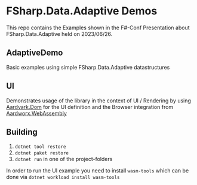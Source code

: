 # FSharp.Data.Adaptive Demos

This repo contains the Examples shown in the F#-Conf Presentation about FSharp.Data.Adaptive held on 2023/06/26.

## AdaptiveDemo

Basic examples using simple FSharp.Data.Adaptive datastructures

## UI

Demonstrates usage of the library in the context of UI / Rendering by using [Aardvark.Dom](https://github.com/aardvark-community/aardvark.dom) for the UI definition and the Browser integration from [Aardworx.WebAssembly](https://github.com/aardworx/aardworx.webassembly)

## Building

1. `dotnet tool restore`
2. `dotnet paket restore`
3. `dotnet run` in one of the project-folders

In order to run the UI example you need to install `wasm-tools` which can be done via `dotnet workload install wasm-tools`